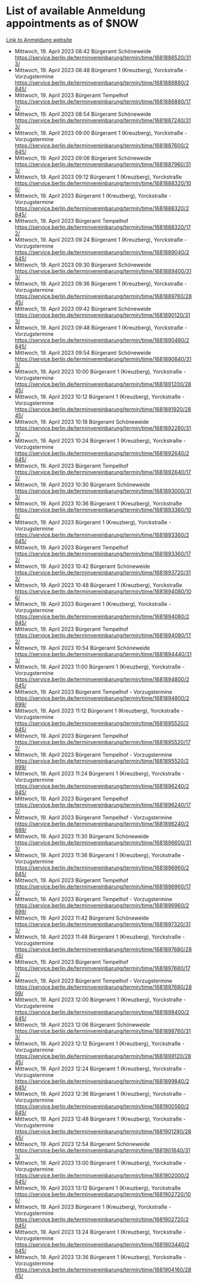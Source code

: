 # List of available Anmeldung appointments as of $NOW
[Link to Anmeldung website](https://service.berlin.de/terminvereinbarung/termin/tag.php?termin=1&anliegen[]=120686&dienstleisterlist=122210,122217,327316,122219,327312,122227,327314,122231,327346,122243,327348,122254,122252,329742,122260,329745,122262,329748,122271,327278,122273,327274,122277,327276,330436,122280,327294,122282,327290,122284,327292,122291,327270,122285,327266,122286,327264,122296,327268,150230,329760,122297,327286,122294,327284,122312,329763,122314,329775,122304,327330,122311,327334,122309,327332,317869,122281,327352,122279,329772,122283,122276,327324,122274,327326,122267,329766,122246,327318,122251,327320,122257,327322,122208,327298,122226,327300&herkunft=http%3A%2F%2Fservice.berlin.de%2Fdienstleistung%2F120686%2F)
- Mittwoch, 19. April 2023 08:42 Bürgeramt Schöneweide https://service.berlin.de/terminvereinbarung/termin/time/1681886520/313/
- Mittwoch, 19. April 2023 08:48 Bürgeramt 1 (Kreuzberg), Yorckstraße - Vorzugstermine https://service.berlin.de/terminvereinbarung/termin/time/1681886880/2845/
- Mittwoch, 19. April 2023  Bürgeramt Tempelhof https://service.berlin.de/terminvereinbarung/termin/time/1681886880/172/
- Mittwoch, 19. April 2023 08:54 Bürgeramt Schöneweide https://service.berlin.de/terminvereinbarung/termin/time/1681887240/313/
- Mittwoch, 19. April 2023 09:00 Bürgeramt 1 (Kreuzberg), Yorckstraße - Vorzugstermine https://service.berlin.de/terminvereinbarung/termin/time/1681887600/2845/
- Mittwoch, 19. April 2023 09:06 Bürgeramt Schöneweide https://service.berlin.de/terminvereinbarung/termin/time/1681887960/313/
- Mittwoch, 19. April 2023 09:12 Bürgeramt 1 (Kreuzberg), Yorckstraße https://service.berlin.de/terminvereinbarung/termin/time/1681888320/106/
- Mittwoch, 19. April 2023  Bürgeramt 1 (Kreuzberg), Yorckstraße - Vorzugstermine https://service.berlin.de/terminvereinbarung/termin/time/1681888320/2845/
- Mittwoch, 19. April 2023  Bürgeramt Tempelhof https://service.berlin.de/terminvereinbarung/termin/time/1681888320/172/
- Mittwoch, 19. April 2023 09:24 Bürgeramt 1 (Kreuzberg), Yorckstraße - Vorzugstermine https://service.berlin.de/terminvereinbarung/termin/time/1681889040/2845/
- Mittwoch, 19. April 2023 09:30 Bürgeramt Schöneweide https://service.berlin.de/terminvereinbarung/termin/time/1681889400/313/
- Mittwoch, 19. April 2023 09:36 Bürgeramt 1 (Kreuzberg), Yorckstraße - Vorzugstermine https://service.berlin.de/terminvereinbarung/termin/time/1681889760/2845/
- Mittwoch, 19. April 2023 09:42 Bürgeramt Schöneweide https://service.berlin.de/terminvereinbarung/termin/time/1681890120/313/
- Mittwoch, 19. April 2023 09:48 Bürgeramt 1 (Kreuzberg), Yorckstraße - Vorzugstermine https://service.berlin.de/terminvereinbarung/termin/time/1681890480/2845/
- Mittwoch, 19. April 2023 09:54 Bürgeramt Schöneweide https://service.berlin.de/terminvereinbarung/termin/time/1681890840/313/
- Mittwoch, 19. April 2023 10:00 Bürgeramt 1 (Kreuzberg), Yorckstraße - Vorzugstermine https://service.berlin.de/terminvereinbarung/termin/time/1681891200/2845/
- Mittwoch, 19. April 2023 10:12 Bürgeramt 1 (Kreuzberg), Yorckstraße - Vorzugstermine https://service.berlin.de/terminvereinbarung/termin/time/1681891920/2845/
- Mittwoch, 19. April 2023 10:18 Bürgeramt Schöneweide https://service.berlin.de/terminvereinbarung/termin/time/1681892280/313/
- Mittwoch, 19. April 2023 10:24 Bürgeramt 1 (Kreuzberg), Yorckstraße - Vorzugstermine https://service.berlin.de/terminvereinbarung/termin/time/1681892640/2845/
- Mittwoch, 19. April 2023  Bürgeramt Tempelhof https://service.berlin.de/terminvereinbarung/termin/time/1681892640/172/
- Mittwoch, 19. April 2023 10:30 Bürgeramt Schöneweide https://service.berlin.de/terminvereinbarung/termin/time/1681893000/313/
- Mittwoch, 19. April 2023 10:36 Bürgeramt 1 (Kreuzberg), Yorckstraße https://service.berlin.de/terminvereinbarung/termin/time/1681893360/106/
- Mittwoch, 19. April 2023  Bürgeramt 1 (Kreuzberg), Yorckstraße - Vorzugstermine https://service.berlin.de/terminvereinbarung/termin/time/1681893360/2845/
- Mittwoch, 19. April 2023  Bürgeramt Tempelhof https://service.berlin.de/terminvereinbarung/termin/time/1681893360/172/
- Mittwoch, 19. April 2023 10:42 Bürgeramt Schöneweide https://service.berlin.de/terminvereinbarung/termin/time/1681893720/313/
- Mittwoch, 19. April 2023 10:48 Bürgeramt 1 (Kreuzberg), Yorckstraße https://service.berlin.de/terminvereinbarung/termin/time/1681894080/106/
- Mittwoch, 19. April 2023  Bürgeramt 1 (Kreuzberg), Yorckstraße - Vorzugstermine https://service.berlin.de/terminvereinbarung/termin/time/1681894080/2845/
- Mittwoch, 19. April 2023  Bürgeramt Tempelhof https://service.berlin.de/terminvereinbarung/termin/time/1681894080/172/
- Mittwoch, 19. April 2023 10:54 Bürgeramt Schöneweide https://service.berlin.de/terminvereinbarung/termin/time/1681894440/313/
- Mittwoch, 19. April 2023 11:00 Bürgeramt 1 (Kreuzberg), Yorckstraße - Vorzugstermine https://service.berlin.de/terminvereinbarung/termin/time/1681894800/2845/
- Mittwoch, 19. April 2023  Bürgeramt Tempelhof - Vorzugstermine https://service.berlin.de/terminvereinbarung/termin/time/1681894800/2899/
- Mittwoch, 19. April 2023 11:12 Bürgeramt 1 (Kreuzberg), Yorckstraße - Vorzugstermine https://service.berlin.de/terminvereinbarung/termin/time/1681895520/2845/
- Mittwoch, 19. April 2023  Bürgeramt Tempelhof https://service.berlin.de/terminvereinbarung/termin/time/1681895520/172/
- Mittwoch, 19. April 2023  Bürgeramt Tempelhof - Vorzugstermine https://service.berlin.de/terminvereinbarung/termin/time/1681895520/2899/
- Mittwoch, 19. April 2023 11:24 Bürgeramt 1 (Kreuzberg), Yorckstraße - Vorzugstermine https://service.berlin.de/terminvereinbarung/termin/time/1681896240/2845/
- Mittwoch, 19. April 2023  Bürgeramt Tempelhof https://service.berlin.de/terminvereinbarung/termin/time/1681896240/172/
- Mittwoch, 19. April 2023  Bürgeramt Tempelhof - Vorzugstermine https://service.berlin.de/terminvereinbarung/termin/time/1681896240/2899/
- Mittwoch, 19. April 2023 11:30 Bürgeramt Schöneweide https://service.berlin.de/terminvereinbarung/termin/time/1681896600/313/
- Mittwoch, 19. April 2023 11:36 Bürgeramt 1 (Kreuzberg), Yorckstraße - Vorzugstermine https://service.berlin.de/terminvereinbarung/termin/time/1681896960/2845/
- Mittwoch, 19. April 2023  Bürgeramt Tempelhof https://service.berlin.de/terminvereinbarung/termin/time/1681896960/172/
- Mittwoch, 19. April 2023  Bürgeramt Tempelhof - Vorzugstermine https://service.berlin.de/terminvereinbarung/termin/time/1681896960/2899/
- Mittwoch, 19. April 2023 11:42 Bürgeramt Schöneweide https://service.berlin.de/terminvereinbarung/termin/time/1681897320/313/
- Mittwoch, 19. April 2023 11:48 Bürgeramt 1 (Kreuzberg), Yorckstraße - Vorzugstermine https://service.berlin.de/terminvereinbarung/termin/time/1681897680/2845/
- Mittwoch, 19. April 2023  Bürgeramt Tempelhof https://service.berlin.de/terminvereinbarung/termin/time/1681897680/172/
- Mittwoch, 19. April 2023  Bürgeramt Tempelhof - Vorzugstermine https://service.berlin.de/terminvereinbarung/termin/time/1681897680/2899/
- Mittwoch, 19. April 2023 12:00 Bürgeramt 1 (Kreuzberg), Yorckstraße - Vorzugstermine https://service.berlin.de/terminvereinbarung/termin/time/1681898400/2845/
- Mittwoch, 19. April 2023 12:06 Bürgeramt Schöneweide https://service.berlin.de/terminvereinbarung/termin/time/1681898760/313/
- Mittwoch, 19. April 2023 12:12 Bürgeramt 1 (Kreuzberg), Yorckstraße - Vorzugstermine https://service.berlin.de/terminvereinbarung/termin/time/1681899120/2845/
- Mittwoch, 19. April 2023 12:24 Bürgeramt 1 (Kreuzberg), Yorckstraße - Vorzugstermine https://service.berlin.de/terminvereinbarung/termin/time/1681899840/2845/
- Mittwoch, 19. April 2023 12:36 Bürgeramt 1 (Kreuzberg), Yorckstraße - Vorzugstermine https://service.berlin.de/terminvereinbarung/termin/time/1681900560/2845/
- Mittwoch, 19. April 2023 12:48 Bürgeramt 1 (Kreuzberg), Yorckstraße - Vorzugstermine https://service.berlin.de/terminvereinbarung/termin/time/1681901280/2845/
- Mittwoch, 19. April 2023 12:54 Bürgeramt Schöneweide https://service.berlin.de/terminvereinbarung/termin/time/1681901640/313/
- Mittwoch, 19. April 2023 13:00 Bürgeramt 1 (Kreuzberg), Yorckstraße - Vorzugstermine https://service.berlin.de/terminvereinbarung/termin/time/1681902000/2845/
- Mittwoch, 19. April 2023 13:12 Bürgeramt 1 (Kreuzberg), Yorckstraße https://service.berlin.de/terminvereinbarung/termin/time/1681902720/106/
- Mittwoch, 19. April 2023  Bürgeramt 1 (Kreuzberg), Yorckstraße - Vorzugstermine https://service.berlin.de/terminvereinbarung/termin/time/1681902720/2845/
- Mittwoch, 19. April 2023 13:24 Bürgeramt 1 (Kreuzberg), Yorckstraße - Vorzugstermine https://service.berlin.de/terminvereinbarung/termin/time/1681903440/2845/
- Mittwoch, 19. April 2023 13:36 Bürgeramt 1 (Kreuzberg), Yorckstraße - Vorzugstermine https://service.berlin.de/terminvereinbarung/termin/time/1681904160/2845/
